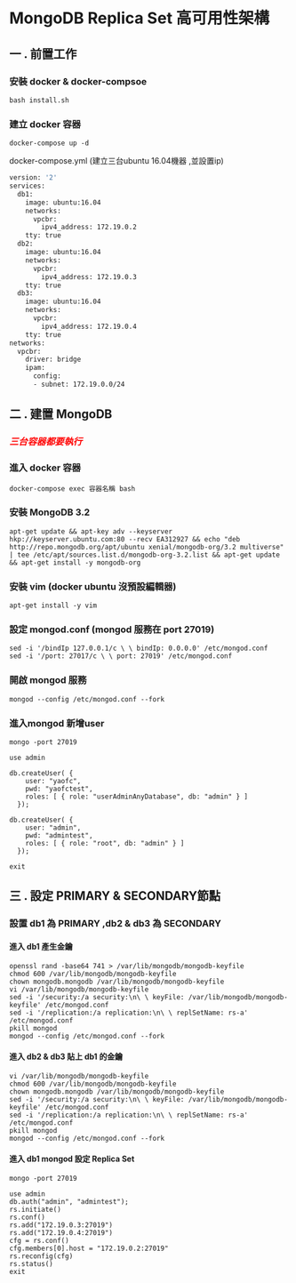 # MongoDB Replica Set 高可用性架構
## 一 . 前置工作
### 安裝 docker & docker-compsoe
```shell
bash install.sh
```
### 建立 docker 容器
```shell
docker-compose up -d
```
docker-compose.yml (建立三台ubuntu 16.04機器 ,並設置ip)
```dockerfile
version: '2'
services:
  db1:
    image: ubuntu:16.04
    networks:
      vpcbr:
        ipv4_address: 172.19.0.2
    tty: true
  db2:
    image: ubuntu:16.04
    networks:
      vpcbr:
        ipv4_address: 172.19.0.3
    tty: true
  db3:
    image: ubuntu:16.04
    networks:
      vpcbr:
        ipv4_address: 172.19.0.4
    tty: true
networks:
  vpcbr:
    driver: bridge
    ipam:
      config:
      - subnet: 172.19.0.0/24
```
## 二 . 建置 MongoDB
### ***<font color="red">三台容器都要執行</font>***
### 進入 docker 容器
```shell
docker-compose exec 容器名稱 bash
```
### 安裝 MongoDB 3.2
```shell
apt-get update && apt-key adv --keyserver hkp://keyserver.ubuntu.com:80 --recv EA312927 && echo "deb http://repo.mongodb.org/apt/ubuntu xenial/mongodb-org/3.2 multiverse" | tee /etc/apt/sources.list.d/mongodb-org-3.2.list && apt-get update && apt-get install -y mongodb-org
```
### 安裝 vim (docker ubuntu 沒預設編輯器)
```shell
apt-get install -y vim
```
### 設定 mongod.conf (mongod 服務在 port 27019)
```shell
sed -i '/bindIp 127.0.0.1/c \ \ bindIp: 0.0.0.0' /etc/mongod.conf
sed -i '/port: 27017/c \ \ port: 27019' /etc/mongod.conf
```
### 開啟 mongod 服務
```shell
mongod --config /etc/mongod.conf --fork
```
### 進入mongod 新增user
```shell
mongo -port 27019
```
```mongo
use admin

db.createUser( {
    user: "yaofc",
    pwd: "yaofctest",
    roles: [ { role: "userAdminAnyDatabase", db: "admin" } ]
  });

db.createUser( {
    user: "admin",
    pwd: "admintest",
    roles: [ { role: "root", db: "admin" } ]
  });

exit
```
## 三 . 設定 PRIMARY & SECONDARY節點
### 設置 db1 為 PRIMARY ,db2 & db3 為 SECONDARY
#### 進入 db1 產生金鑰
```shell
openssl rand -base64 741 > /var/lib/mongodb/mongodb-keyfile
chmod 600 /var/lib/mongodb/mongodb-keyfile
chown mongodb.mongodb /var/lib/mongodb/mongodb-keyfile
vi /var/lib/mongodb/mongodb-keyfile
sed -i '/security:/a security:\n\ \ keyFile: /var/lib/mongodb/mongodb-keyfile' /etc/mongod.conf
sed -i '/replication:/a replication:\n\ \ replSetName: rs-a' /etc/mongod.conf
pkill mongod
mongod --config /etc/mongod.conf --fork
```
#### 進入 db2 & db3 貼上 db1 的金鑰
```shell
vi /var/lib/mongodb/mongodb-keyfile
chmod 600 /var/lib/mongodb/mongodb-keyfile
chown mongodb.mongodb /var/lib/mongodb/mongodb-keyfile
sed -i '/security:/a security:\n\ \ keyFile: /var/lib/mongodb/mongodb-keyfile' /etc/mongod.conf
sed -i '/replication:/a replication:\n\ \ replSetName: rs-a' /etc/mongod.conf
pkill mongod
mongod --config /etc/mongod.conf --fork
```
#### 進入 db1 mongod 設定 Replica Set
```shell
mongo -port 27019
```
```mongodb
use admin
db.auth("admin", "admintest");
rs.initiate()
rs.conf()
rs.add("172.19.0.3:27019")
rs.add("172.19.0.4:27019")
cfg = rs.conf()
cfg.members[0].host = "172.19.0.2:27019"
rs.reconfig(cfg)
rs.status()
exit
```
